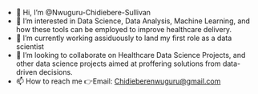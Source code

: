 - 👋 Hi, I’m @Nwuguru-Chidiebere-Sullivan
- 👀 I’m interested in Data Science, Data Analysis, Machine Learning, and how these tools can be employed to improve healthcare delivery.
- 🌱 I’m currently working assiduously to land my first role as a data scientist 
- 💞️ I’m looking to collaborate on Healthcare Data Science Projects, and other data science projects aimed at proffering solutions from data-driven decisions.
- 📫 How to reach me 👉Email: Chidieberenwuguru@gmail.com

<!---
Nwuguru-Chidiebere-Sullivan/Nwuguru-Chidiebere-Sullivan is a ✨ special ✨ repository because its `README.md` (this file) appears on your GitHub profile.
You can click the Preview link to take a look at your changes.
--->
